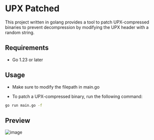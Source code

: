 # UPX Patched

This project written in golang provides a tool to patch UPX-compressed binaries to prevent decompression by modifying the UPX header with a random string.

## Requirements

- Go 1.23 or later

## Usage
- Make sure to modify the filepath in main.go

- To patch a UPX-compressed binary, run the following command:

```bash
go run main.go -f
```

## Preview

![image](https://github.com/furax124/UPX_Patcher/Preview.png)